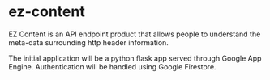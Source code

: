 # ez-content

EZ Content is an API endpoint product that allows people to understand the meta-data surrounding http header information.

The initial application will be a python flask app served through Google App Engine. Authentication will be handled using Google Firestore.
